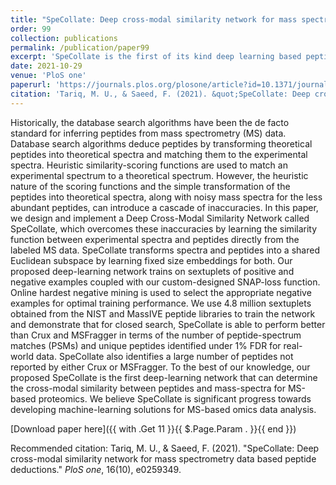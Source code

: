```yaml
---
title: "SpeCollate: Deep cross-modal similarity network for mass spectrometry data based peptide deductions"
order: 99
collection: publications
permalink: /publication/paper99
excerpt: 'SpeCollate is the first of its kind deep learning based peptide database search engine. By embedding both the query spectra and the database peptides using a dual encoder network, SpeCollate can efficiently rank high quality peptides for each query spectrum providing up to 95% search accuracy.'
date: 2021-10-29
venue: 'PloS one'
paperurl: 'https://journals.plos.org/plosone/article?id=10.1371/journal.pone.0259349'
citation: 'Tariq, M. U., & Saeed, F. (2021). &quot;SpeCollate: Deep cross-modal similarity network for mass spectrometry data based peptide deductions.&quot; <i>PloS one</i>. 16(10), e0259349.'
---
```

Historically, the database search algorithms have been the de facto standard for inferring peptides from mass spectrometry (MS) data. Database search algorithms deduce peptides by transforming theoretical peptides into theoretical spectra and matching them to the experimental spectra. Heuristic similarity-scoring functions are used to match an experimental spectrum to a theoretical spectrum. However, the heuristic nature of the scoring functions and the simple transformation of the peptides into theoretical spectra, along with noisy mass spectra for the less abundant peptides, can introduce a cascade of inaccuracies. In this paper, we design and implement a Deep Cross-Modal Similarity Network called SpeCollate, which overcomes these inaccuracies by learning the similarity function between experimental spectra and peptides directly from the labeled MS data. SpeCollate transforms spectra and peptides into a shared Euclidean subspace by learning fixed size embeddings for both. Our proposed deep-learning network trains on sextuplets of positive and negative examples coupled with our custom-designed SNAP-loss function. Online hardest negative mining is used to select the appropriate negative examples for optimal training performance. We use 4.8 million sextuplets obtained from the NIST and MassIVE peptide libraries to train the network and demonstrate that for closed search, SpeCollate is able to perform better than Crux and MSFragger in terms of the number of peptide-spectrum matches (PSMs) and unique peptides identified under 1% FDR for real-world data. SpeCollate also identifies a large number of peptides not reported by either Crux or MSFragger. To the best of our knowledge, our proposed SpeCollate is the first deep-learning network that can determine the cross-modal similarity between peptides and mass-spectra for MS-based proteomics. We believe SpeCollate is significant progress towards developing machine-learning solutions for MS-based omics data analysis.

[Download paper here]({{ with .Get 11 }}{{ $.Page.Param . }}{{ end }})

Recommended citation: Tariq, M. U., & Saeed, F. (2021). "SpeCollate: Deep cross-modal similarity network for mass spectrometry data based peptide deductions." <i>PloS one</i>, 16(10), e0259349.
